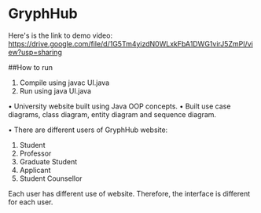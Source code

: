 # GryphHub

Here's is the link to demo video:
https://drive.google.com/file/d/1G5Tm4yizdN0WLxkFbA1DWG1virJ5ZmPI/view?usp=sharing

##How to run
1. Compile using javac UI.java
2. Run using java UI.java

•	University website built using Java OOP concepts.
•	Built use case diagrams, class diagram, entity diagram and sequence diagram.

• There are different users of GryphHub website:
1. Student
2. Professor
3. Graduate Student
4. Applicant
5. Student Counsellor

Each user has different use of website. Therefore, the interface is different for each user.
